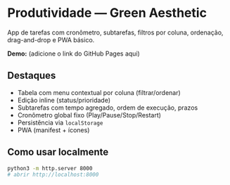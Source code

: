 # Produtividade — Green Aesthetic

App de tarefas com cronômetro, subtarefas, filtros por coluna, ordenação, drag-and-drop e PWA básico.

**Demo:** (adicione o link do GitHub Pages aqui)

## Destaques
- Tabela com menu contextual por coluna (filtrar/ordenar)
- Edição inline (status/prioridade)
- Subtarefas com tempo agregado, ordem de execução, prazos
- Cronômetro global fixo (Play/Pause/Stop/Restart)
- Persistência via `localStorage`
- PWA (manifest + ícones)

## Como usar localmente
```bash
python3 -m http.server 8000
# abrir http://localhost:8000
